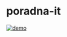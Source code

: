 # poradna-it

[![demo](https://asciinema.org/a/APT9sDMCnb8aMpmCeG8LzjSGQ.svg)](https://asciinema.org/a/APT9sDMCnb8aMpmCeG8LzjSGQ?autoplay=1)

